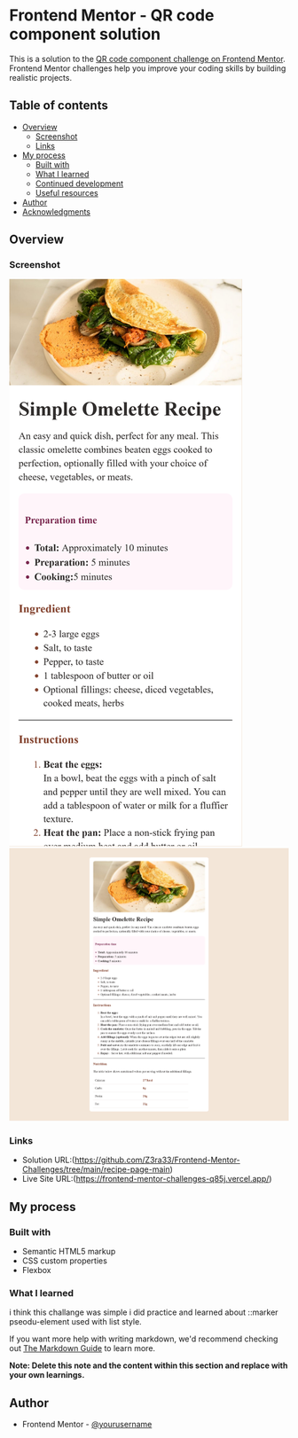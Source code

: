 # Frontend Mentor - QR code component solution

This is a solution to the [QR code component challenge on Frontend Mentor](https://www.frontendmentor.io/challenges/qr-code-component-iux_sIO_H). Frontend Mentor challenges help you improve your coding skills by building realistic projects. 

## Table of contents

- [Overview](#overview)
  - [Screenshot](#screenshot)
  - [Links](#links)
- [My process](#my-process)
  - [Built with](#built-with)
  - [What I learned](#what-i-learned)
  - [Continued development](#continued-development)
  - [Useful resources](#useful-resources)
- [Author](#author)
- [Acknowledgments](#acknowledgments)


## Overview

### Screenshot

![](./screenshot.png)
![](./desktop.png)



### Links

- Solution URL:(https://github.com/Z3ra33/Frontend-Mentor-Challenges/tree/main/recipe-page-main)
- Live Site URL:(https://frontend-mentor-challenges-q85j.vercel.app/)

## My process

### Built with

- Semantic HTML5 markup
- CSS custom properties
- Flexbox

### What I learned
i think this challange was simple i did practice and learned about ::marker pseodu-element used with list style.

If you want more help with writing markdown, we'd recommend checking out [The Markdown Guide](https://www.markdownguide.org/) to learn more.

**Note: Delete this note and the content within this section and replace with your own learnings.**


## Author
- Frontend Mentor - [@yourusername](https://www.frontendmentor.io/profile/yourusername)
